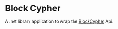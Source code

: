 # Block Cypher
 A .net library application to wrap the [BlockCypher](https://live.blockcypher.com/) Api.
